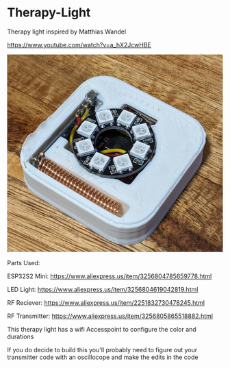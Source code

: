 # Therapy-Light
Therapy light inspired by Matthias Wandel 

https://www.youtube.com/watch?v=a_hX2JcwHBE

![alt text](https://github.com/SystemStrategy/Therapy-Light/blob/main/Guts.png)

Parts Used:

ESP32S2 Mini: https://www.aliexpress.us/item/3256804785659778.html 

LED Light: https://www.aliexpress.us/item/3256804619042819.html

RF Reciever: https://www.aliexpress.us/item/2251832730478245.html

RF Transmitter: https://www.aliexpress.us/item/3256805865518882.html

This therapy light has a wifi Accesspoint to configure the color and durations

If you do decide to build this you'll probably need to figure out your transmitter code with an oscillocope and make the edits in the code
